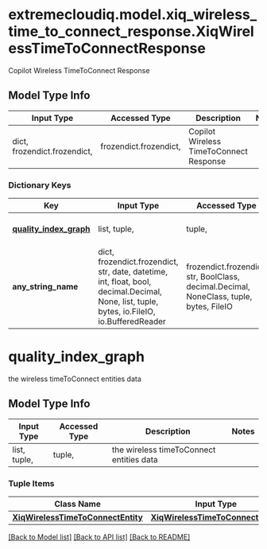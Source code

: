 # extremecloudiq.model.xiq_wireless_time_to_connect_response.XiqWirelessTimeToConnectResponse

Copilot Wireless TimeToConnect Response

## Model Type Info
Input Type | Accessed Type | Description | Notes
------------ | ------------- | ------------- | -------------
dict, frozendict.frozendict,  | frozendict.frozendict,  | Copilot Wireless TimeToConnect Response | 

### Dictionary Keys
Key | Input Type | Accessed Type | Description | Notes
------------ | ------------- | ------------- | ------------- | -------------
**[quality_index_graph](#quality_index_graph)** | list, tuple,  | tuple,  | the wireless timeToConnect entities data | [optional] 
**any_string_name** | dict, frozendict.frozendict, str, date, datetime, int, float, bool, decimal.Decimal, None, list, tuple, bytes, io.FileIO, io.BufferedReader | frozendict.frozendict, str, BoolClass, decimal.Decimal, NoneClass, tuple, bytes, FileIO | any string name can be used but the value must be the correct type | [optional]

# quality_index_graph

the wireless timeToConnect entities data

## Model Type Info
Input Type | Accessed Type | Description | Notes
------------ | ------------- | ------------- | -------------
list, tuple,  | tuple,  | the wireless timeToConnect entities data | 

### Tuple Items
Class Name | Input Type | Accessed Type | Description | Notes
------------- | ------------- | ------------- | ------------- | -------------
[**XiqWirelessTimeToConnectEntity**](XiqWirelessTimeToConnectEntity.md) | [**XiqWirelessTimeToConnectEntity**](XiqWirelessTimeToConnectEntity.md) | [**XiqWirelessTimeToConnectEntity**](XiqWirelessTimeToConnectEntity.md) |  | 

[[Back to Model list]](../../README.md#documentation-for-models) [[Back to API list]](../../README.md#documentation-for-api-endpoints) [[Back to README]](../../README.md)

